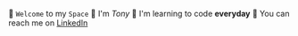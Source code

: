 🤖 ```Welcome``` to my ```Space```
👋 I'm *Tony*
🌱 I'm learning to code **everyday**
📮 You can reach me on [LinkedIn](https://www.linkedin.com/in/anthony-byledbal/)
